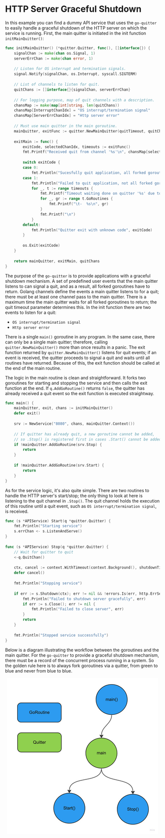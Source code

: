 # HTTP Server Graceful Shutdown

In this example you can find a dummy API service that uses the `go-quitter` to easily handle a graceful shutdown of the HTTP server on which the service is running. First, the main quitter is initiated in the init function `initMainQuitter()`:

```go
func initMainQuitter() (*quitter.Quitter, func(), []interface{}) {
	signalChan := make(chan os.Signal, 1)
	serverErrChan := make(chan error, 1)

	// Listen for OS interrupt and termination signals.
	signal.Notify(signalChan, os.Interrupt, syscall.SIGTERM)

	// List of channels to listen for quit.
	quitChans := []interface{}{signalChan, serverErrChan}

	// For logging purpose, map of quit channels with a description.
	chansMap := make(map[int]string, len(quitChans))
	chansMap[InterruptChanIdx] = "OS interrupt/termination signal"
	chansMap[ServerErrChanIdx] = "Http server error"

	// Must use main quitter in the main goroutine.
	mainQuitter, exitFunc := quitter.NewMainQuitter(quitTimeout, quitChans)

	exitMain := func() {
		exitCode, selectedChanIdx, timeouts := exitFunc()
		fmt.Printf("Received quit from channel '%s'\n", chansMap[selectedChanIdx])

		switch exitCode {
		case 0:
			fmt.Println("Sucesfully quit application, all forked goroutines returned")
		case 1:
			fmt.Println("Failed to quit application, not all forked goroutines returned")
			for _, t := range timeouts {
				fmt.Printf("Timeout waiting done on quitter '%s' due to the following goroutines:\n", t.QuitterName)
				for _, gr := range t.GoRoutines {
					fmt.Printf("\t-  %s\n", gr)
				}
				fmt.Printf("\n")
			}
		default:
			fmt.Println("Quitter exit with unknown code", exitCode)
		}

		os.Exit(exitCode)
	}

	return mainQuitter, exitMain, quitChans
}
```

The purpose of the `go-quitter` is to provide applications with a graceful shutdown mechanism. A set of predefined user events that the main quitter listens to can signal a quit, and as a result, all forked goroutines have to return. Golang channels define the events a main quitter listens to for a quit; there must be at least one channel pass to the main quitter. There is a maximum time the main quitter waits for all forked goroutines to return; the quit timeout parameter determines this. In the init function there are two events to listen for a quit: 

- `OS interrupt/termination signal`
- `Http server error`

There is a single `main()` goroutine in any program. In the same case, there can only be a single main quitter; therefore, calling `quitter.NewMainQuitter()` more than once results in a panic. The exit function returned by `quitter.NewMainQuitter()` listens for quit events; if an event is received, the quitter proceeds to signal a quit and waits until all routines have returned. Because of this, the exit function should be called at the end of the main routine.

The logic in the main routine is clean and straightforward. It forks two goroutines for starting and stopping the service and then calls the exit function at the end. If `q.AddGoRoutine()` returns `false`, the quitter has already received a quit event so the exit function is executed straightway.

```go
func main() {
	mainQuitter, exit, chans := initMainQuitter()
	defer exit()

	srv := NewService("8080", chans, mainQuitter.Context())

	// If quitter has already quit, a new goroutine cannot be added,
	// so .Stop() is registered first in cases .Start() cannot be added.
	if !mainQuitter.AddGoRoutine(srv.Stop) {
		return
	}

	if !mainQuitter.AddGoRoutine(srv.Start) {
		return
	}
}
```

As for the service logic, it's also quite simple. There are two routines to handle the HTTP server's start/stop; the only thing to look at here is listening to the quit channel in `.Stop()`. The quit channel holds the execution of this routine until a quit event, such as `OS interrupt/termination signal`, is received.

```go
func (s *APIService) Start(q *quitter.Quitter) {
	fmt.Println("Starting service")
	s.errChan <- s.ListenAndServe()
}

func (s *APIService) Stop(q *quitter.Quitter) {
	// Wait for quitter to quit
	<-q.QuitChan()

	ctx, cancel := context.WithTimeout(context.Background(), shutdownTimeout)
	defer cancel()

	fmt.Println("Stopping service")

	if err := s.Shutdown(ctx); err != nil && !errors.Is(err, http.ErrServerClosed) {
		fmt.Println("Failed to shutdown server gracefully", err)
		if err := s.Close(); err != nil {
			fmt.Println("Failed to close server", err)
		}
		return
	}

	fmt.Println("Stopped service successfully")
}
```

Below is a diagram illustrating the workflow between the goroutines and the main quitter. For the `go-quitter` to provide a graceful shutdown mechanism, there must be a record of the concurrent process running in a system. So the golden rule here is to always fork goroutines via a quitter, from green to blue and never from blue to blue.

<p align="center">
  <img src="../../img/http_server.jpg"/>
</p>